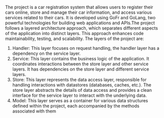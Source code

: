 The project is a car registration system that allows users to register their cars online, store and manage their car information, and access various services related to their cars. It is developed using GoFr and GoLang, two powerful technologies for building web applications and APIs.The project follows a layered architecture approach, which separates different aspects of the application into distinct layers. This approach enhances code maintainability, testing, and scalability. The layers of the project are:

1. Handler: This layer focuses on request handling, the handler layer has a dependency on the service layer.
2. Service: This layer contains the business logic of the application. It coordinates interactions between the store layer and other service layers. It has dependencies on the store layer and different service layers.
3. Store: This layer represents the data access layer, responsible for handling interactions with datastores (databases, caches, etc.). The store layer abstracts the details of data access and provides a clean interface for the service layer to interact with the underlying data.
4. Model: This layer serves as a container for various data structures defined within the project, each accompanied by the methods associated with them
